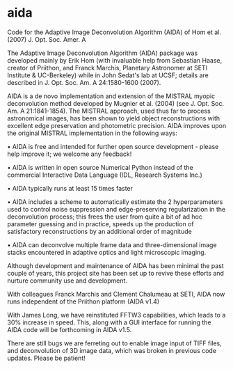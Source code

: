 aida
====

Code for the Adaptive Image Deconvolution Algorithm (AIDA) of Hom et al. (2007) J. Opt. Soc. Amer. A

The Adaptive Image Deconvolution Algorithm (AIDA) package was developed mainly by Erik Hom (with invaluable help from Sebastian Haase, creator of Priithon, and Franck Marchis, Planetary Astronomer at SETI Institute & UC-Berkeley) while in John Sedat's lab at UCSF; details are described in J. Opt. Soc. Am. A 24:1580-1600 (2007).

AIDA is a de novo implementation and extension of the MISTRAL myopic deconvolution method developed by Mugnier et al. (2004) (see J. Opt. Soc. Am. A 21:1841-1854). The MISTRAL approach, used thus far to process astronomical images, has been shown to yield object reconstructions with excellent edge preservation and photometric precision. AIDA improves upon the original MISTRAL implementation in the following ways:

• AIDA is free and intended for further open source development - please help improve it; we welcome any feedback!

• AIDA is written in open source Numerical Python instead of the commercial Interactive Data Language (IDL, Research Systems Inc.)

• AIDA typically runs at least 15 times faster

• AIDA includes a scheme to automatically estimate the 2 hyperparameters used to control noise suppression and edge-preserving regularization in the deconvolution process; this frees the user from quite a bit of ad hoc parameter guessing and in practice, speeds up the production of satisfactory reconstructions by an additional order of magnitude

• AIDA can deconvolve multiple frame data and three-dimensional image stacks encountered in adaptive optics and light microscopic imaging.

Although development and maintenance of AIDA has been minimal the past couple of years, this project site has been set up to revive these efforts and nurture community use and development.

With colleagues Franck Marchis and Clement Chalumeau at SETI, AIDA now runs independent of the Priithon platform (AIDA v1.4)

With James Long, we have reinstituted FFTW3 capabilities, which leads to a 30% increase in speed.  This, along with a GUI interface for running the AIDA code will be forthcoming in AIDA v1.5.

There are still bugs we are ferreting out to enable image input of TIFF files, and deconvolution of 3D image data, which was broken in previous code updates.  Please be patient!

